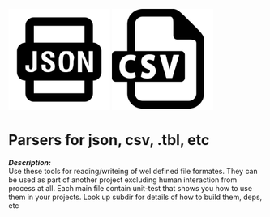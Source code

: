 <p float="left">
  <img src=".doc/json.png" width="200">
  <img src=".doc/csv.png"  width="200">
</p>

# Parsers for json, csv, .tbl, etc

***Description:*** <br>
  Use these tools for reading/writeing of wel defined file formates. They can be used as part of another project excluding human interaction from process at all. Each main file contain unit-test that shows you how to use them in your projects.
Look up subdir for details of how to build them, deps, etc<br/>
